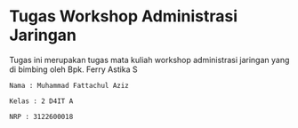 # Tugas Workshop Administrasi Jaringan

Tugas ini merupakan tugas mata kuliah workshop administrasi jaringan yang di bimbing oleh Bpk. Ferry Astika S


```
Nama : Muhammad Fattachul Aziz

Kelas : 2 D4IT A

NRP : 3122600018
```